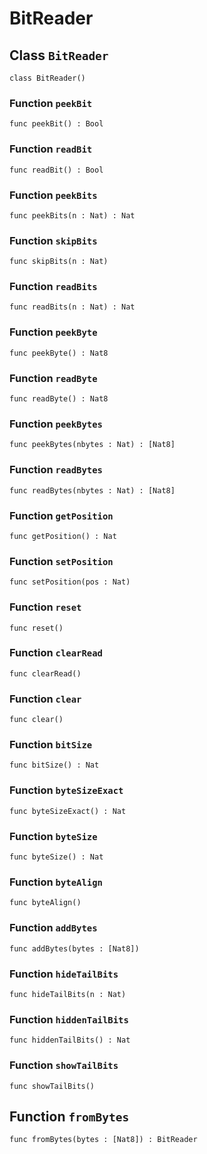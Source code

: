 # BitReader

## Class `BitReader`

``` motoko no-repl
class BitReader()
```


### Function `peekBit`
``` motoko no-repl
func peekBit() : Bool
```



### Function `readBit`
``` motoko no-repl
func readBit() : Bool
```



### Function `peekBits`
``` motoko no-repl
func peekBits(n : Nat) : Nat
```



### Function `skipBits`
``` motoko no-repl
func skipBits(n : Nat)
```



### Function `readBits`
``` motoko no-repl
func readBits(n : Nat) : Nat
```



### Function `peekByte`
``` motoko no-repl
func peekByte() : Nat8
```



### Function `readByte`
``` motoko no-repl
func readByte() : Nat8
```



### Function `peekBytes`
``` motoko no-repl
func peekBytes(nbytes : Nat) : [Nat8]
```



### Function `readBytes`
``` motoko no-repl
func readBytes(nbytes : Nat) : [Nat8]
```



### Function `getPosition`
``` motoko no-repl
func getPosition() : Nat
```



### Function `setPosition`
``` motoko no-repl
func setPosition(pos : Nat)
```



### Function `reset`
``` motoko no-repl
func reset()
```



### Function `clearRead`
``` motoko no-repl
func clearRead()
```



### Function `clear`
``` motoko no-repl
func clear()
```



### Function `bitSize`
``` motoko no-repl
func bitSize() : Nat
```



### Function `byteSizeExact`
``` motoko no-repl
func byteSizeExact() : Nat
```



### Function `byteSize`
``` motoko no-repl
func byteSize() : Nat
```



### Function `byteAlign`
``` motoko no-repl
func byteAlign()
```



### Function `addBytes`
``` motoko no-repl
func addBytes(bytes : [Nat8])
```



### Function `hideTailBits`
``` motoko no-repl
func hideTailBits(n : Nat)
```



### Function `hiddenTailBits`
``` motoko no-repl
func hiddenTailBits() : Nat
```



### Function `showTailBits`
``` motoko no-repl
func showTailBits()
```


## Function `fromBytes`
``` motoko no-repl
func fromBytes(bytes : [Nat8]) : BitReader
```

